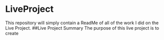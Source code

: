 # LiveProject
This repository will simply contain a ReadMe of all of the work I did on the Live Project.
##Live Project Summary
The purpose of this live project is to create
